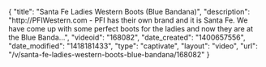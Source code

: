{
    "title": "Santa Fe Ladies Western Boots (Blue Bandana)",
    "description": "http:\/\/PFIWestern.com - PFI has their own brand and it is Santa Fe. We have come up with some perfect boots for the ladies and now they are at the Blue Banda...",
    "videoid": "168082",
    "date_created": "1400657556",
    "date_modified": "1418181433",
    "type": "captivate",
    "layout": "video",
    "url": "\/v\/santa-fe-ladies-western-boots-blue-bandana\/168082"
}